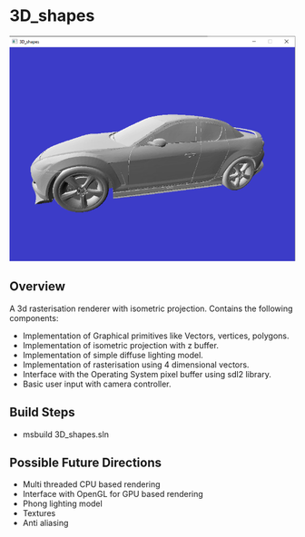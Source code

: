# 3D_shapes
![Render of my car](images/rx8_screenshot.PNG)
## Overview
A 3d rasterisation renderer with isometric projection. Contains the following components:
   * Implementation of Graphical primitives like Vectors, vertices, polygons.
   * Implementation of isometric projection with z buffer.
   * Implementation of simple diffuse lighting model.
   * Implementation of rasterisation using 4 dimensional vectors.
   * Interface with the Operating System pixel buffer using sdl2 library.
   * Basic user input with camera controller.
 
 ## Build Steps
   * msbuild 3D_shapes.sln
 
 ## Possible Future Directions
   * Multi threaded CPU based rendering
   * Interface with OpenGL for GPU based rendering
   * Phong lighting model
   * Textures
   * Anti aliasing
